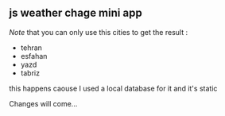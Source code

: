 ## js weather chage mini app
_Note_ that you can only use this cities to get the result : 
- tehran
- esfahan
- yazd
- tabriz

this happens caouse I used a local database for it and it's static

Changes will come...
